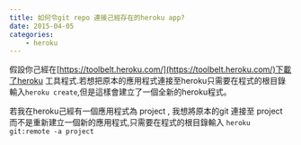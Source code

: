 ```yaml
---
title: 如何令git repo 連接己經存在的heroku app?
date: 2015-04-05
categories:
    - heroku
---
```

假設你己經在[https://toolbelt.heroku.com/](https://toolbelt.heroku.com/)下載了heroku 工具程式.若想把原本的應用程式連接至heroku只需要在程式的根目錄輸入```heroku create```,但是這樣會建立了一個全新的heroku程式。

若我在heroku己經有一個應用程式為 project , 我想將原本的git 連接至 project 而不是重新建立一個新的應用程式,只需要在程式的根目錄輸入 ```heroku git:remote -a project```
